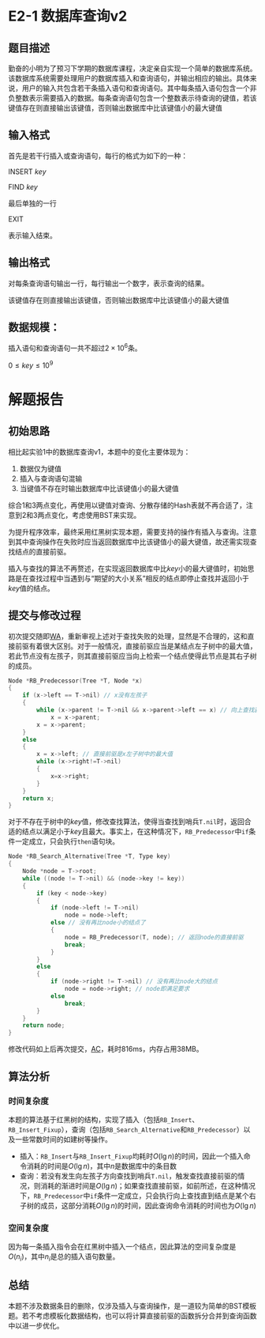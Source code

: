 # E2-1 数据库查询v2
## 题目描述
勤奋的小明为了预习下学期的数据库课程，决定亲自实现一个简单的数据库系统。该数据库系统需要处理用户的数据库插入和查询语句，并输出相应的输出。具体来说，用户的输入共包含若干条插入语句和查询语句。其中每条插入语句包含一个非负整数表示需要插入的数据。每条查询语句包含一个整数表示待查询的键值，若该键值存在则直接输出该键值，否则输出数据库中比该键值小的最大键值

## 输入格式
首先是若干行插入或查询语句，每行的格式为如下的一种：

INSERT $key$

FIND $key$

最后单独的一行

EXIT

表示输入结束。

## 输出格式
对每条查询语句输出一行，每行输出一个数字，表示查询的结果。

该键值存在则直接输出该键值，否则输出数据库中比该键值小的最大键值

## 数据规模：

插入语句和查询语句一共不超过$2 \times 10^6$条。

$0\leq key \leq 10^9$



# 解题报告

## 初始思路
相比起实验1中的数据库查询v1，本题中的变化主要体现为：

1. 数据仅为键值
2. 插入与查询语句混输
3. 当键值不存在时输出数据库中比该键值小的最大键值

综合1和3两点变化，再使用以键值对查询、分散存储的Hash表就不再合适了，注意到2和3两点变化，考虑使用BST来实现。

为提升程序效率，最终采用红黑树实现本题，需要支持的操作有插入与查询。注意到其中查询操作在失败时应当返回数据库中比该键值小的最大键值，故还需实现查找结点的直接前驱。

插入与查找的算法不再赘述，在实现返回数据库中比$key$小的最大键值时，初始思路是在查找过程中当遇到与“期望的大小关系”相反的结点即停止查找并返回小于$key$值的结点。
## 提交与修改过程
初次提交随即[WA](https://202.38.86.171/status/cfaf2e9f3afef96e42e8f064bcca0640)，重新审视上述对于查找失败的处理，显然是不合理的，这和直接前驱有着很大区别。对于一般情况，直接前驱应当是某结点左子树中的最大值，若此节点没有左孩子，则其直接前驱应当向上检索一个结点使得此节点是其右子树的成员。
```c
Node *RB_Predecessor(Tree *T, Node *x)
{
    if (x->left == T->nil) // x没有左孩子
    {
        while (x->parent != T->nil && x->parent->left == x) // 向上查找直到x是某个结点的右子树的成员
            x = x->parent;
        x = x->parent;
    }
    else
    {
        x = x->left; // 直接前驱是x左子树中的最大值
        while (x->right!=T->nil)
        {
            x=x->right;
        }
    }
    return x;
}
```
对于不存在于树中的$key$值，修改查找算法，使得当查找到哨兵`T.nil`时，返回合适的结点以满足小于$key$且最大。事实上，在这种情况下，`RB_Predecessor`中`if`条件一定成立，只会执行`then`语句块。
```c
Node *RB_Search_Alternative(Tree *T, Type key)
{
    Node *node = T->root;
    while ((node != T->nil) && (node->key != key))
    {
        if (key < node->key)
        {
            if (node->left != T->nil)
                node = node->left;
            else // 没有再比node小的结点了
            {
                node = RB_Predecessor(T, node); // 返回node的直接前驱
                break;
            }
        }
        else
        {
            if (node->right != T->nil) // 没有再比node大的结点
                node = node->right; // node即满足要求
            else
                break;
        }
    }
    return node;
}
```
修改代码如上后再次提交，[AC](https://202.38.86.171/status/88fd6ede5808fcb1df4d047b17d3d140)，耗时816ms，内存占用38MB。

## 算法分析
### 时间复杂度
本题的算法基于红黑树的结构，实现了插入（包括`RB_Insert`、`RB_Insert_Fixup`），查询（包括`RB_Search_Alternative`和`RB_Predecessor`）以及一些常数时间的如建树等操作。
- 插入：`RB_Insert`与`RB_Insert_Fixup`均耗时$O(\lg{n})$的时间，因此一个插入命令消耗的时间是$O(\lg{n})$，其中$n$是数据库中的条目数
- 查询：若没有发生向左孩子方向查找到哨兵`T.nil`，触发查找直接前驱的情况，则消耗的渐进时间是$O(\lg{n})$；如果查找直接前驱，如前所述，在这种情况下，`RB_Predecessor`中`if`条件一定成立，只会执行向上查找直到结点是某个右子树的成员，这部分消耗$O(\lg{n})$的时间，因此查询命令消耗的时间也为$O(\lg{n})$
### 空间复杂度
因为每一条插入指令会在红黑树中插入一个结点，因此算法的空间复杂度是$O(n_i)$，其中$n_i$是总的插入语句数量。
## 总结
本题不涉及数据条目的删除，仅涉及插入与查询操作，是一道较为简单的BST模板题。若不考虑模板化数据结构，也可以将计算直接前驱的函数拆分合并到查询函数中以进一步优化。
